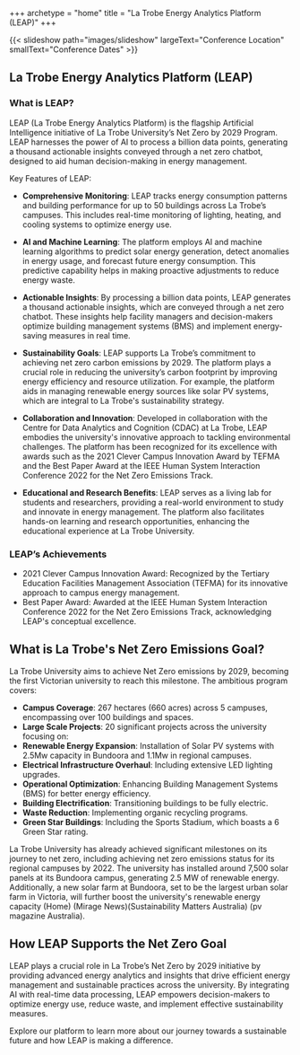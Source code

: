 +++
archetype = "home"
title = "La Trobe Energy Analytics Platform (LEAP)"
+++

{{< slideshow path="images/slideshow" largeText="Conference Location" smallText="Conference Dates" >}}

## La Trobe Energy Analytics Platform (LEAP)

### What is LEAP?
LEAP (La Trobe Energy Analytics Platform) is the flagship Artificial Intelligence initiative of La Trobe University’s Net Zero by 2029 Program. LEAP harnesses the power of AI to process a billion data points, generating a thousand actionable insights conveyed through a net zero chatbot, designed to aid human decision-making in energy management.

Key Features of LEAP:

- **Comprehensive Monitoring**: LEAP tracks energy consumption patterns and building performance for up to 50 buildings across La Trobe’s campuses. This includes real-time monitoring of lighting, heating, and cooling systems to optimize energy use.

- **AI and Machine Learning**: The platform employs AI and machine learning algorithms to predict solar energy generation, detect anomalies in energy usage, and forecast future energy consumption. This predictive capability helps in making proactive adjustments to reduce energy waste.

- **Actionable Insights**: By processing a billion data points, LEAP generates a thousand actionable insights, which are conveyed through a net zero chatbot. These insights help facility managers and decision-makers optimize building management systems (BMS) and implement energy-saving measures in real time.

- **Sustainability Goals**: LEAP supports La Trobe’s commitment to achieving net zero carbon emissions by 2029. The platform plays a crucial role in reducing the university’s carbon footprint by improving energy efficiency and resource utilization. For example, the platform aids in managing renewable energy sources like solar PV systems, which are integral to La Trobe's sustainability strategy.

- **Collaboration and Innovation**: Developed in collaboration with the Centre for Data Analytics and Cognition (CDAC) at La Trobe, LEAP embodies the university's innovative approach to tackling environmental challenges. The platform has been recognized for its excellence with awards such as the 2021 Clever Campus Innovation Award by TEFMA and the Best Paper Award at the IEEE Human System Interaction Conference 2022 for the Net Zero Emissions Track.

- **Educational and Research Benefits**: LEAP serves as a living lab for students and researchers, providing a real-world environment to study and innovate in energy management. The platform also facilitates hands-on learning and research opportunities, enhancing the educational experience at La Trobe University.

### LEAP’s Achievements
- 2021 Clever Campus Innovation Award: Recognized by the Tertiary Education Facilities Management Association (TEFMA) for its innovative approach to campus energy management.
- Best Paper Award: Awarded at the IEEE Human System Interaction Conference 2022 for the Net Zero Emissions Track, acknowledging LEAP's conceptual excellence.

## What is La Trobe's Net Zero Emissions Goal?
La Trobe University aims to achieve Net Zero emissions by 2029, becoming the first Victorian university to reach this milestone. The ambitious program covers:

- **Campus Coverage**: 267 hectares (660 acres) across 5 campuses, encompassing over 100 buildings and spaces.
- **Large Scale Projects**: 20 significant projects across the university focusing on:
- **Renewable Energy Expansion**: Installation of Solar PV systems with 2.5Mw capacity in Bundoora and 1.1Mw in regional campuses.
- **Electrical Infrastructure Overhaul**: Including extensive LED lighting upgrades.
- **Operational Optimization**: Enhancing Building Management Systems (BMS) for better energy efficiency.
- **Building Electrification**: Transitioning buildings to be fully electric.
- **Waste Reduction**: Implementing organic recycling programs.
- **Green Star Buildings**: Including the Sports Stadium, which boasts a 6 Green Star rating.

La Trobe University has already achieved significant milestones on its journey to net zero, including achieving net zero emissions status for its regional campuses by 2022. The university has installed around 7,500 solar panels at its Bundoora campus, generating 2.5 MW of renewable energy. Additionally, a new solar farm at Bundoora, set to be the largest urban solar farm in Victoria, will further boost the university's renewable energy capacity​ (Home)​​ (Mirage News)​​ (Sustainability Matters Australia)​​ (pv magazine Australia)​.

## How LEAP Supports the Net Zero Goal
LEAP plays a crucial role in La Trobe’s Net Zero by 2029 initiative by providing advanced energy analytics and insights that drive efficient energy management and sustainable practices across the university. By integrating AI with real-time data processing, LEAP empowers decision-makers to optimize energy use, reduce waste, and implement effective sustainability measures.

Explore our platform to learn more about our journey towards a sustainable future and how LEAP is making a difference.